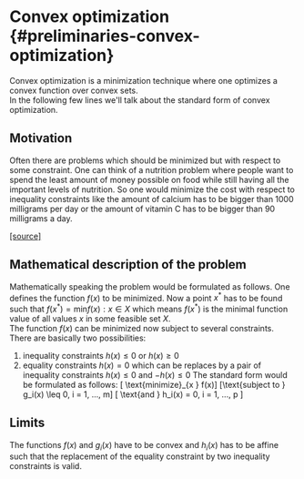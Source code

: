 # Convex optimization {#preliminaries-convex-optimization}

Convex optimization is a minimization technique where one optimizes a convex function over convex sets.  
In the following few lines we'll talk about the standard form of convex optimization.  

## Motivation
Often there are problems which should be minimized but with respect to some constraint.
One can think of a nutrition problem where people want to spend the least amount of money possible on food while still having all the important levels of nutrition. So one would minimize the cost with respect to inequality constraints like the amount of calcium has to be bigger than 1000 milligrams per day or the amount of vitamin C has to be bigger than 90 milligrams a day.

[ [source] ](https://jeremykun.com/2014/06/02/linear-programming-and-the-most-affordable-healthy-diet-part-1/)

## Mathematical description of the problem
Mathematically speaking the problem would be formulated as follows.
One defines the function $f(x)$ to be minimized. Now a point $x^*$ has to be found such that $f(x^* )=\text{min}{f(x): x \in X}$ which means $f(x^* )$ is the minimal function value of all values $x$ in some feasible set $X$.  
The function $f(x)$ can be minimized now subject to several constraints.  
There are basically two possibilities:
1. inequality constraints $h(x) \leq 0$ or $h(x) \geq 0$
2. equality constraints $h(x) = 0$ which can be replaces by a pair of inequality constraints $h(x) \leq 0$ and $-h(x) \leq 0$
The standard form would be formulated as follows:
\[ \text{minimize}_{x } f(x)\]
\[\text{subject to } g_i(x) \leq 0, i = 1, ..., m\]
\[ \text{and } h_i(x) = 0, i = 1, ..., p \]


## Limits
The functions $f(x)$ and $g_i(x)$ have to be convex and $h_i(x)$ has to be affine such that the replacement of the equality constraint by two inequality constraints is valid.

